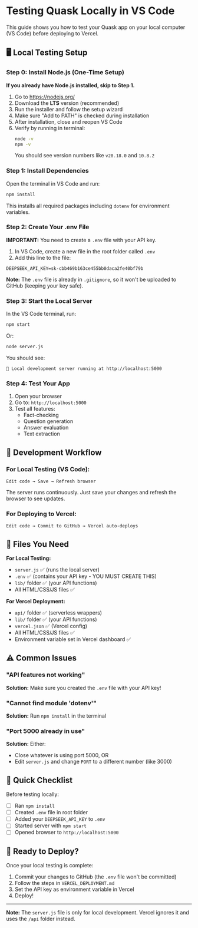# Testing Quask Locally in VS Code

This guide shows you how to test your Quask app on your local computer (VS Code) before deploying to Vercel.

## 🖥️ Local Testing Setup

### Step 0: Install Node.js (One-Time Setup)

**If you already have Node.js installed, skip to Step 1.**

1. Go to https://nodejs.org/
2. Download the **LTS** version (recommended)
3. Run the installer and follow the setup wizard
4. Make sure "Add to PATH" is checked during installation
5. After installation, close and reopen VS Code
6. Verify by running in terminal:
   ```bash
   node -v
   npm -v
   ```
   You should see version numbers like `v20.18.0` and `10.8.2`

### Step 1: Install Dependencies

Open the terminal in VS Code and run:

```bash
npm install
```

This installs all required packages including `dotenv` for environment variables.

### Step 2: Create Your .env File

**IMPORTANT:** You need to create a `.env` file with your API key.

1. In VS Code, create a new file in the root folder called `.env`
2. Add this line to the file:

```
DEEPSEEK_API_KEY=sk-cbb469b163ce455bb0daca2fe40bf79b
```

**Note:** The `.env` file is already in `.gitignore`, so it won't be uploaded to GitHub (keeping your key safe).

### Step 3: Start the Local Server

In the VS Code terminal, run:

```bash
npm start
```

Or:

```bash
node server.js
```

You should see:
```
🚀 Local development server running at http://localhost:5000
```

### Step 4: Test Your App

1. Open your browser
2. Go to: `http://localhost:5000`
3. Test all features:
   - Fact-checking
   - Question generation
   - Answer evaluation
   - Text extraction

## 🔄 Development Workflow

### For Local Testing (VS Code):
```
Edit code → Save → Refresh browser
```

The server runs continuously. Just save your changes and refresh the browser to see updates.

### For Deploying to Vercel:
```
Edit code → Commit to GitHub → Vercel auto-deploys
```

## 📁 Files You Need

**For Local Testing:**
- `server.js` ✅ (runs the local server)
- `.env` ✅ (contains your API key - YOU MUST CREATE THIS)
- `lib/` folder ✅ (your API functions)
- All HTML/CSS/JS files ✅

**For Vercel Deployment:**
- `api/` folder ✅ (serverless wrappers)
- `lib/` folder ✅ (your API functions)
- `vercel.json` ✅ (Vercel config)
- All HTML/CSS/JS files ✅
- Environment variable set in Vercel dashboard ✅

## ⚠️ Common Issues

### "API features not working"
**Solution:** Make sure you created the `.env` file with your API key!

### "Cannot find module 'dotenv'"
**Solution:** Run `npm install` in the terminal

### "Port 5000 already in use"
**Solution:** Either:
- Close whatever is using port 5000, OR
- Edit `server.js` and change `PORT` to a different number (like 3000)

## 🎯 Quick Checklist

Before testing locally:
- [ ] Ran `npm install`
- [ ] Created `.env` file in root folder
- [ ] Added your `DEEPSEEK_API_KEY` to `.env`
- [ ] Started server with `npm start`
- [ ] Opened browser to `http://localhost:5000`

## 🚀 Ready to Deploy?

Once your local testing is complete:
1. Commit your changes to GitHub (the `.env` file won't be committed)
2. Follow the steps in `VERCEL_DEPLOYMENT.md`
3. Set the API key as environment variable in Vercel
4. Deploy!

---

**Note:** The `server.js` file is only for local development. Vercel ignores it and uses the `/api` folder instead.
